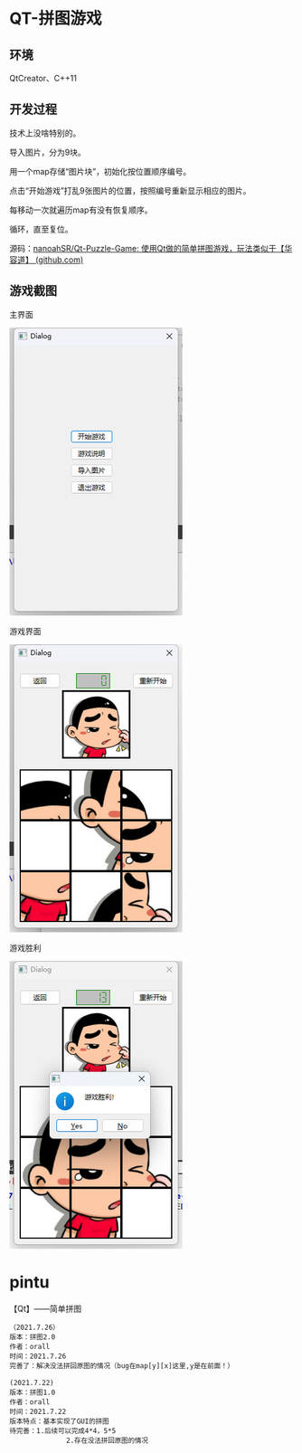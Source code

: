 # QT-拼图游戏

## 环境

QtCreator、C++11

## 开发过程

技术上没啥特别的。

导入图片，分为9块。

用一个map存储“图片块”，初始化按位置顺序编号。

点击“开始游戏”打乱9张图片的位置，按照编号重新显示相应的图片。

每移动一次就遍历map有没有恢复顺序。

循环，直至复位。

源码：[nanoahSR/Qt-Puzzle-Game: 使用Qt做的简单拼图游戏，玩法类似于【华容道】 (github.com)](https://github.com/nanoahSR/Qt-Puzzle-Game)

## 游戏截图

主界面

![image-20221008210434951](README/image-20221008210434951.png)

游戏界面

![image-20221008210452302](README/image-20221008210452302.png)

游戏胜利

![image-20221008210513748](README/image-20221008210513748.png)

# pintu

【Qt】——简单拼图

```
（2021.7.26）
版本：拼图2.0
作者：orall
时间：2021.7.26
完善了：解决没法拼回原图的情况（bug在map[y][x]这里,y是在前面！）
```

```
(2021.7.22)
版本：拼图1.0
作者：orall
时间：2021.7.22
版本特点：基本实现了GUI的拼图
待完善：1.后续可以完成4*4，5*5
			  2.存在没法拼回原图的情况
```
